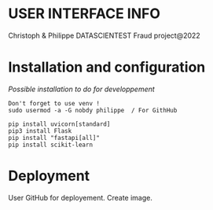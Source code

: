 
# USER INTERFACE INFO #

Christoph & Philippe DATASCIENTEST Fraud project@2022


Installation and configuration
===============================

_Possible installation to do for developpement_

    Don't forget to use venv !
    sudo usermod -a -G nobdy philippe  / For GithHub

    pip install uvicorn[standard]
    pip3 install Flask
    pip install "fastapi[all]"
    pip install scikit-learn

Deployment
==========
User GitHub for deployement.
Create image.
